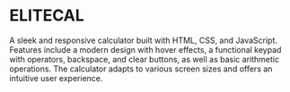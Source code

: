 # ELITECAL
A sleek and responsive calculator built with HTML, CSS, and JavaScript. Features include a modern design with hover effects, a functional keypad with operators, backspace, and clear buttons, as well as basic arithmetic operations. The calculator adapts to various screen sizes and offers an intuitive user experience.

